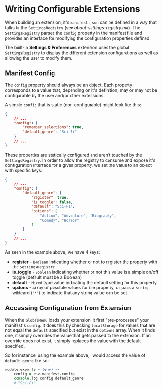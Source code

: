 Writing Configurable Extensions
===============================

When building an extension, it's `manifest.json` can be defined in a way that talks to the `SettingsRegistry` (see *about-settings-registry.md*). The `SettingsRegistry` parses the `config` property in the manifest file and provides an interface for modifying the configuration properties defined.

The built-in **Settings & Preferences** extension uses the global `SettingsRegistry` to display the different extension configurations as well as allowing the user to modify them.

## Manifest Config 

The `config` property should always be an object. Each property corresponds to a value that, depending on it's definition, may or may not be configurable by the user and/or other extensions.

A simple `config` that is static (non-configurable) might look like this:

```json
{
    // ...
    "config": {
        "remember_selections": true,
        "default_genre": "Sci-Fi"
    }
    // ...
}
```

These properties are statically configured and aren't touched by the `SettingsRegistry`. In order to allow the registry to consume and expose it's configuration interface for a given property, we set the value to an object with specific keys:

```json
{
    // ...
    "config": {
        "default_genre": {
            "register": true,
            "is_toggle": false,
            "default": "Sci-Fi",
            "options": [
                "Action", "Adventure", "Biography",
                "Comedy", "Horror"
            ]
        }
    }
    // ...
}
```

As seen in the example above, we have 4 keys:

* **register** - `Boolean` indicating whether or not to register the property with the `SettingsRegistry`
* **is_toggle** - `Boolean` indicating whether or not this value is a simple on/off toggle (default must be a Boolean)
* **default** - `Mixed` type value indicating the default setting for this property
* **options** - `Array` of possible values for the property, or pass a `String` wildcard (`"*"`) to indicate that any string value can be set.

## Accessing Configuration from Extension

When the `GlobalMenu` loads your extension, it first "pre-processes" your manifest's `config`. It does this by checking `localStorage` for values that are not equal the `default` specified but exist in the `options` array. When it finds one, it simply overrides the value that gets passed to the extension. If an override does not exist, it simply replaces the value with the default specified.

So for instance, using the example above, I would access the value of `default_genre` like so:

```coffeescript
module.exports = (env) ->
    config = env.manifest.config
    console.log config.default_genre 
    # "Sci-Fi"
```



